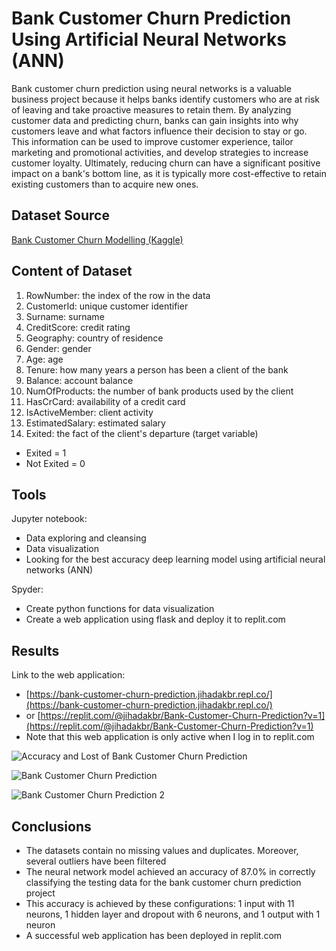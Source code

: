 
# Bank Customer Churn Prediction Using Artificial Neural Networks (ANN)

Bank customer churn prediction using neural networks is a valuable business project because it helps banks identify customers who are at risk of leaving and take proactive measures to retain them. By analyzing customer data and predicting churn, banks can gain insights into why customers leave and what factors influence their decision to stay or go. This information can be used to improve customer experience, tailor marketing and promotional activities, and develop strategies to increase customer loyalty. Ultimately, reducing churn can have a significant positive impact on a bank's bottom line, as it is typically more cost-effective to retain existing customers than to acquire new ones.
## Dataset Source

[Bank Customer Churn Modelling (Kaggle)](https://www.kaggle.com/datasets/barelydedicated/bank-customer-churn-modeling)
## Content of Dataset

1. RowNumber: the index of the row in the data
2. CustomerId: unique customer identifier
3. Surname: surname
4. CreditScore: credit rating
5. Geography: country of residence
6. Gender: gender
7. Age: age
8. Tenure: how many years a person has been a client of the bank
9. Balance: account balance
10. NumOfProducts: the number of bank products used by the client
11. HasCrCard: availability of a credit card
12. IsActiveMember: client activity
13. EstimatedSalary: estimated salary
14. Exited: the fact of the client's departure (target variable)

* Exited = 1
* Not Exited = 0
## Tools

Jupyter notebook:
* Data exploring and cleansing
* Data visualization
* Looking for the best accuracy deep learning model using artificial neural networks (ANN)

Spyder:
* Create python functions for data visualization
* Create a web application using flask and deploy it to replit.com
## Results

Link to the web application:
* [https://bank-customer-churn-prediction.jihadakbr.repl.co/](https://bank-customer-churn-prediction.jihadakbr.repl.co/)
* or [https://replit.com/@jihadakbr/Bank-Customer-Churn-Prediction?v=1](https://replit.com/@jihadakbr/Bank-Customer-Churn-Prediction?v=1)
* Note that this web application is only active when I log in to replit.com

![Accuracy and Lost of Bank Customer Churn Prediction](https://blogger.googleusercontent.com/img/b/R29vZ2xl/AVvXsEg6W0I9sTrDEEO2U3z0eM7t7Pvq8gYmFajKEk8fE6Mmc94R44aS9M4IumG66A-BiiYiCPvsBNZYXXg6-hCQ5Wk7udQ11A_M4CQL09hMHf8Fb8tQxmOrHQlddOxjj5kSltjP7skVm_gqw7BUMRiaIr4YMwdjbcy_ZuDvonarrDJYZ1KeA6-HMZ1GMu54/s1600/bank-customer-churn-prediction-accuracy-lost.png)

![Bank Customer Churn Prediction](https://blogger.googleusercontent.com/img/b/R29vZ2xl/AVvXsEghtWFO5GUz9J1O0j00yKYv6I9QxSxjoXPRveZ6wpyak_sP5sZP0s1WYZQnyj_Zfsl88rUo5zmWL27ZCkVd-U6xanWhdk7_um7yboAZxJQ2-9zVdazkOW8AHucBEXGet0ZnwMbDrIy53IyypA1UCFKu8p-mB8VsGTcLb2BU66PwvWeL3wQEkC7Pq87y/s1600/bank-customer-churn-prediction.png)

![Bank Customer Churn Prediction 2](https://blogger.googleusercontent.com/img/b/R29vZ2xl/AVvXsEi8ZQqv1Qazh6-k_nag9voJsj4dy6bL2yfhK_ctdHybq9PcyLypk4iowGneEaSxFdidT-2tYHjdKnCu2DCs5-soOFWTHCxJUKbSp8k3s3cu_3wZGULU3JLxYa5le4POquZEWFgoYJ3CSCDXAYx9Rj4uJptP-nHcmwFQlSU0XhbkTmd3s3b-O4nJHoPQ/s1600/bank-customer-churn-prediction-2.png)
## Conclusions

* The datasets contain no missing values and duplicates. Moreover, several outliers have been filtered
* The neural network model achieved an accuracy of 87.0% in correctly classifying the testing data for the bank customer churn prediction project
* This accuracy is achieved by these configurations: 1 input with 11 neurons, 1 hidden layer and dropout with 6 neurons, and 1 output with 1 neuron
* A successful web application has been deployed in replit.com
